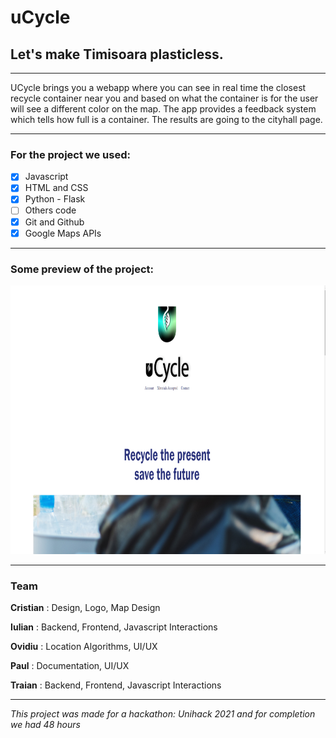 # uCycle

## Let's make Timisoara plasticless.

---

  UCycle brings you a webapp where you can see in real time the closest recycle container near you 
and based on what the container is for the user will see a different color on the map.
   The app provides a feedback system which tells how full is a container. The results are going
to the cityhall page.

---

### For the project we used:

- [x] Javascript
- [x] HTML and CSS
- [x] Python - Flask
- [ ] Others code
- [x] Git and Github
- [x] Google Maps APIs

---

### Some preview of the project:

<img src="./imagesForReadme/home.png" width="800" height="430">


---
### Team

**Cristian**
: Design, Logo, Map Design

**Iulian**
: Backend, Frontend, Javascript Interactions

**Ovidiu**
: Location Algorithms, UI/UX

**Paul**
: Documentation, UI/UX

**Traian**
: Backend, Frontend, Javascript Interactions

---

*This project was made for a hackathon: Unihack 2021 and for completion we had 48 hours*
